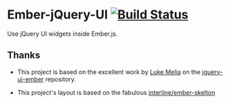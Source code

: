 Ember-jQuery-UI [![Build Status](https://secure.travis-ci.org/pangratz/ember-jquery-ui.png)](http://travis-ci.org/pangratz/ember-jquery-ui)
==============

Use jQuery UI widgets inside Ember.js.


Thanks
------

* This project is based on the excellent work by [Luke Melia](https://github.com/lukemelia) on the [jquery-ui-ember](https://github.com/lukemelia/jquery-ui-ember) repository.

* This project's layout is based on the fabulous [interline/ember-skelton](https://github.com/interline/ember-skeleton)